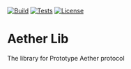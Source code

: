 [![Build](https://github.com/Prototype-Aether/Aether-Lib/actions/workflows/build.yml/badge.svg)](https://github.com/Prototype-Aether/Aether-Lib/actions/workflows/build.yml)
[![Tests](https://github.com/Prototype-Aether/Aether-Lib/actions/workflows/tests.yml/badge.svg)](https://github.com/Prototype-Aether/Aether-Lib/actions/workflows/tests.yml)
[![License](https://img.shields.io/badge/License-GPL--3.0-blue)](https://github.com/Prototype-Aether/Aether-Lib/blob/main/LICENSE)
# Aether Lib

The library for Prototype Aether protocol
